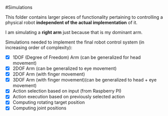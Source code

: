 #Simulations

This folder contains larger pieces of functionality pertaining to controlling a physical robot __independent of the actual implementation__ of it.

I am simulating a __right arm__ just because that is my dominant arm.

Simulations needed to implement the final robot control system (in increasing order of complexity):

- [x] 1DOF (Degree of Freedom) Arm (can be generalized for head movement)
- [x] 2DOF Arm (can be generalized to eye movement)
- [x] 2DOF Arm (with finger movement) 
- [x] 3DOF Arm (with finger movement)(can be generalized to head + eye movement)
- [x] Action selection based on input (from Raspberry PI)
- [x] Action execution based on previously selected action
- [x] Computing rotating target position
- [x] Computing joint positions